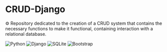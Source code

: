 # CRUD-Django
⚙️ Repository dedicated to the creation of a CRUD system that contains the necessary functions to make it functional, containing interaction with a relational database.

![Python](https://img.shields.io/badge/-Python-181717?&logo=Python&logoColor=FFFFF)
![Django](https://img.shields.io/badge/-Django-181717?&logo=Django&logoColor=006400)
![SQLite](https://img.shields.io/badge/-SQLite-181717?&logo=SQlite&logoColor=007FFF)
![Bootstrap](https://img.shields.io/badge/-Bootstrap-181717?&logo=Bootstrap&logoColor=A020F0)
